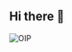 ## Hi there 👋
![OIP](https://github.com/user-attachments/assets/07c41768-e91a-401d-8659-e2500713ed1a)



